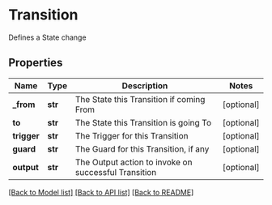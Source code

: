 # Transition

Defines a State change

## Properties
Name | Type | Description | Notes
------------ | ------------- | ------------- | -------------
**_from** | **str** | The State this Transition if coming From | [optional] 
**to** | **str** | The State this Transition is going To | [optional] 
**trigger** | **str** | The Trigger for this Transition | [optional] 
**guard** | **str** | The Guard for this Transition, if any | [optional] 
**output** | **str** | The Output action to invoke on successful Transition | [optional] 

[[Back to Model list]](../README.md#documentation-for-models) [[Back to API list]](../README.md#documentation-for-api-endpoints) [[Back to README]](../README.md)


